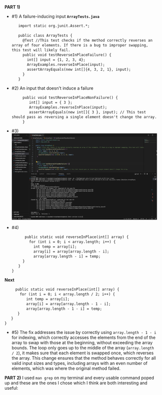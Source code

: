 **PART 1)**
* #1) A failure-inducing input
  **`ArrayTests.java`**
  ```import org.junit.Test;
     import static org.junit.Assert.*;

     public class ArrayTests {
       @Test //This test checks if the method correctly reverses an array of four elements. If there is a bug to improper swapping, this test will likely fail.
       public void testReverseInPlaceFailure() {
         int[] input = {1, 2, 3, 4};
         ArrayExamples.reverseInPlace(input);
         assertArrayEquals(new int[]{4, 3, 2, 1}, input);
       }
     }
  ``` 

* #2) An input that doesn't induce a failure
  ```@Test 
       public void testReverseInPlaceNonFailure() {
          int[] input = { 3 };
          ArrayExamples.reverseInPlace(input);
          assertArrayEquals(new int[]{ 3 }, input); // This test should pass as reversing a single element doesn't change the array.
       }
  ```
* #3) 
![Image](symptom.png)
* #4)
  ``` public class ArrayExamples {
        public static void reverseInPlace(int[] array) {
          for (int i = 0; i < array.length; i++) {
            int temp = array[i];
            array[i] = array[array.length - i]; 
            array[array.length - i] = temp;     
       }
     }
  }
  
 **Next**

  ```public class ArrayExamples {
       public static void reverseInPlace(int[] array) {
         for (int i = 0; i < array.length / 2; i++) {
            int temp = array[i];
            array[i] = array[array.length - 1 - i]; 
            array[array.length - 1 - i] = temp;     
        }
     }
  }
```
* #5)
The fix addresses the issue by correctly using `array.length - 1 - i` for indexing, which correctly accesses the elements from the end of the array to swap with those at the beginning, without exceeding the array bounds. The loop only goes up to the middle of the array (`array.length / 2`), it makes sure that each element is swapped once, which reverses the array. This change ensures that the method behaves correctly for all valid input sizes and types, including arrays with an even number of elements, which was where the original method failed.

**PART 2)**
I used `man grep` on my terminal and every usable command poped up and these are the ones I chose which I think are both interesting and useful:











